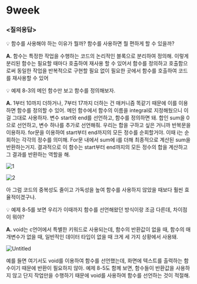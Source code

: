 # 9week

### <질의응답>

<aside>
💡 함수를 사용해야 하는 이유가 뭘까? 함수를 사용하면 뭘 편하게 할 수 있을까?

</aside>

**A.** 함수는 특정한 작업을 수행하는 코드의 논리적인 블록으로 분리하여 정의해. 이렇게 분리된 함수는 필요할 때마다 호출하여 재사용 할 수 있어서 함수를 정의하고 호출함으로써 동일한 작업을 반복적으로 구현할 필요 없이 필요한 곳에서 함수를 호출하여 코드를 재사용할 수 있어

<aside>
💡 예제 8-3의 메인 함수만 보고 함수를 정의해보자.

</aside>

**A.** 1부터 10까지 더하거나, 7부터 17까지 더하는 건 매커니즘 똑같기 때문에 이를 이용하면 함수를 정의할 수 있어. 메인 함수에서 함수의 이름을 integral로 지정해뒀으니 이걸 그대로 사용하자. 변수 start와 end를 선언하고, 함수를 정의하면 돼. 합인 sum을 0으로 선언하고, 변수 하나를 추가로 선언해줘. 우리는 합을 구하고 싶은 거니까 반복문을 이용하자. for문을 이용하여 start부터 end까지의 모든 정수를 순회할거야. 이때 i는 순회하는 각각의 정수를 의미해. For문 내에서 sum에 i를 더해 최종적으로 계산된 sum을 반환하는거지. 결과적으로 이 함수는 start부터 end까지의 모든 정수의 합을 계산하고 그 결과를 반환하는 역할을 해.

![1](https://github.com/hyeyuny/C_pg-3_group-notes-note-1/assets/144858340/74cd4d7d-ba94-459e-97d0-c7af802312d0)

![2](https://github.com/hyeyuny/C_pg-3_group-notes-note-1/assets/144858340/9b187e04-766c-40a8-b845-7592914e9ab3)

아 그럼 코드의 중복성도 줄이고 가독성을 높여 함수를 사용하지 않았을 때보다 훨씬 효율적이겠구나.

<aside>
💡 예제 8-5를 보면 우리가 이때까지 함수를 선언해왔던 방식이랑 조금 다른데, 차이점이 뭐야?

</aside>

**A.** void는 c언어에서 특별한 키워드로 사용되는데, 함수의 반환값이 없을 때, 함수의 매개변수가 없을 때, 일반적인 데이터 타입이 없을 때 크게 세 가지 상황에서 사용돼.

![Untitled](9week%20d9c5485138e34a6fbc86212183e038b5/Untitled%202.png)

예를 들면 여기서도 void를 이용하여 함수를 선언했는데, 화면에 텍스트를 출력하는 함수이기 때문에 반환이 필요하지 않아. 예제 8-5도 함께 보면, 함수들이 반환값을 사용하지 않고 단지 작업만을 수행하기 때문에 void를 사용하여 함수를 선언하는 것이 적절해.
